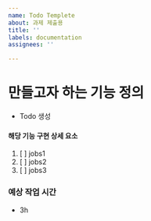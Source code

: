 ```yaml
---
name: Todo Templete
about: 과제 제출용
title: ''
labels: documentation
assignees: ''

---
```


# 만들고자 하는 기능 정의
 - Todo 생성 

#### 해당 기능 구현 상세 요소
1. [ ] jobs1
2. [ ] jobs2
3. [ ] jobs3

### 예상 작업 시간
 - 3h
